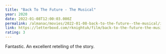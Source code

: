```yaml
---
title: "Back To The Future - The Musical"
year: 2020
date: 2022-01-08T12:00:03.000Z
permalink: /almanac/movies/2022-01-08-back-to-the-future--the-musical/index.html
link: https://letterboxd.com/rknightuk/film/back-to-the-future-the-musical/
rating: 3
---
```


Fantastic. An excellent retelling of the story.